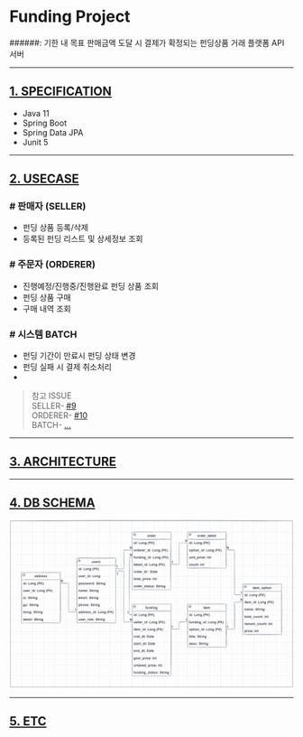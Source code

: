 # Funding Project
######: 기한 내 목표 판매금액 도달 시 결제가 확정되는 펀딩상품 거래 플랫폼 API 서버

---
## <u>1. SPECIFICATION</u>
- Java 11
- Spring Boot
- Spring Data JPA
- Junit 5

---
## <u>2. USECASE</u>

### # 판매자 (SELLER)

- 펀딩 상품 등록/삭제
- 등록된 펀딩 리스트 및 상세정보 조회

### # 주문자 (ORDERER)

- 진행예정/진행중/진행완료 펀딩 상품 조회
- 펀딩 상품 구매
- 구매 내역 조회

### # 시스템 BATCH

- 펀딩 기간이 만료시 펀딩 상태 변경
- 펀딩 실패 시 결제 취소처리
- 

> 참고 ISSUE   
> SELLER- [#9](https://github.com/f-lab-edu/Funding/issues/9)   
> ORDERER- [#10](https://github.com/f-lab-edu/Funding/issues/10)   
> BATCH- [...]()

---
## <u>3. ARCHITECTURE</u>


---
## <u>4. DB SCHEMA</u>
![db](./assets/erd.JPG)

---
## <u>5. ETC</u>